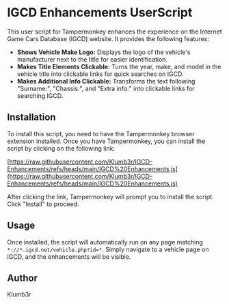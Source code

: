 # IGCD Enhancements UserScript

This user script for Tampermonkey enhances the experience on the Internet Game Cars Database (IGCD) website. It provides the following features:

* **Shows Vehicle Make Logo:** Displays the logo of the vehicle's manufacturer next to the title for easier identification.
* **Makes Title Elements Clickable:** Turns the year, make, and model in the vehicle title into clickable links for quick searches on IGCD.
* **Makes Additional Info Clickable:** Transforms the text following "Surname:", "Chassis:", and "Extra info:" into clickable links for searching IGCD.

## Installation

To install this script, you need to have the Tampermonkey browser extension installed. Once you have Tampermonkey, you can install the script by clicking on the following link:

[https://raw.githubusercontent.com/Klumb3r/IGCD-Enhancements/refs/heads/main/IGCD%20Enhancements.js](https://raw.githubusercontent.com/Klumb3r/IGCD-Enhancements/refs/heads/main/IGCD%20Enhancements.js)

After clicking the link, Tampermonkey will prompt you to install the script. Click "Install" to proceed.

## Usage

Once installed, the script will automatically run on any page matching `*://*.igcd.net/vehicle.php?id=*`. Simply navigate to a vehicle page on IGCD, and the enhancements will be visible.

## Author

Klumb3r
